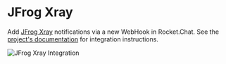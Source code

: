 # JFrog Xray

Add [JFrog Xray](https://jfrog.com/xray/) notifications via a new WebHook in Rocket.Chat. See the [project's documentation](https://github.com/crazy-max/rocketchat-xray) for integration instructions.

![JFrog Xray Integration](<../../../../.gitbook/assets/Xray (1).png>)
